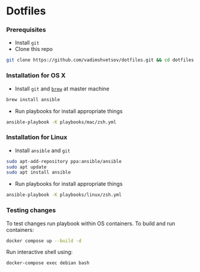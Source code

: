 # Dotfiles

### Prerequisites

- Install `git`
- Clone this repo

```sh
git clone https://github.com/vadimshvetsov/dotfiles.git && cd dotfiles
```

### Installation for OS X

- Install `git` and [`brew`](https://brew.sh/) at master machine

```sh
brew install ansible
```

- Run playbooks for install appropriate things

```sh
ansible-playbook -K playbooks/mac/zsh.yml
```

### Installation for Linux

- Install `ansible` and `git`

```sh
sudo apt-add-repository ppa:ansible/ansible
sudo apt update
sudo apt install ansible
```

- Run playbooks for install appropriate things

```sh
ansible-playbook -K playbooks/linux/zsh.yml
```

### Testing changes

To test changes run playbook within OS containers. To build and run containers:

```sh
docker compose up --build -d
```

Run interactive shell using:

```sh
docker-compose exec debian bash
```
